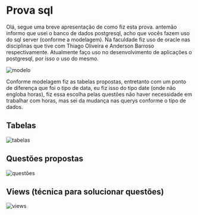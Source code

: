 # Prova sql

  Olá, segue uma breve apresentação de como fiz esta prova. antemão informo que usei o banco de dados postgresql, 
acho que vocês fazem uso do sql server (conforme a modelagem). Na faculdade fiz uso de oracle nas disciplinas que 
tive com Thiago Oliveira e Anderson Barroso respectivamente. Atualmente faço uso no desenvolvimento de aplicações 
o postgresql, por isso o uso do mesmo.

![modelo](https://user-images.githubusercontent.com/43830716/129653292-8e3ea179-ccfa-4ddc-a56a-a8d24b156376.PNG)


  Conforme modelagem fiz as tabelas propostas, entretanto com um ponto de diferença que foi o tipo de data, eu fiz isso do tipo date (onde não engloba horas), 
fiz essa escolha pelas questões não haver necessidade em trabalhar com horas, mas sei da mudança nas querys conforme o tipo de dados.


## Tabelas
![tabelas](https://user-images.githubusercontent.com/43830716/129652956-6f0733ba-4d84-4be8-8c60-6902a422fa16.PNG)

## Questões propostas

![questões](https://user-images.githubusercontent.com/43830716/129653406-b9f8c9ac-ba09-4ac2-be2d-53dde635c104.PNG)


## Views (técnica para solucionar questões)

![views](https://user-images.githubusercontent.com/43830716/129653161-6da63b54-8817-45e7-9a5a-ffe3f6682431.PNG)




